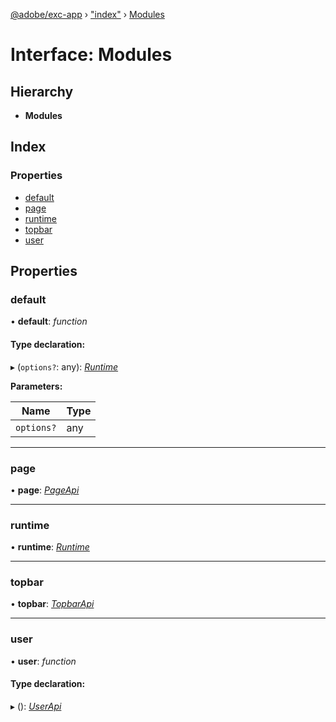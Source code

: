 [@adobe/exc-app](../README.md) › ["index"](../modules/_index_.md) › [Modules](_index_.modules.md)

# Interface: Modules

## Hierarchy

* **Modules**

## Index

### Properties

* [default](_index_.modules.md#default)
* [page](_index_.modules.md#page)
* [runtime](_index_.modules.md#runtime)
* [topbar](_index_.modules.md#topbar)
* [user](_index_.modules.md#user)

## Properties

###  default

• **default**: *function*

#### Type declaration:

▸ (`options?`: any): *[Runtime](_index_.runtime.md)*

**Parameters:**

Name | Type |
------ | ------ |
`options?` | any |

___

###  page

• **page**: *[PageApi](page.pageapi.md)*

___


###  runtime

• **runtime**: *[Runtime](_index_.runtime.md)*

___

###  topbar

• **topbar**: *[TopbarApi](topbar.topbarapi.md)*

___

###  user

• **user**: *function*

#### Type declaration:

▸ (): *[UserApi](user.userapi.md)*
